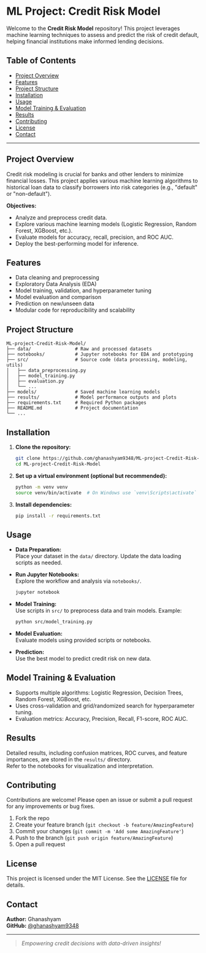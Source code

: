 # ML Project: Credit Risk Model

Welcome to the **Credit Risk Model** repository! This project leverages machine learning techniques to assess and predict the risk of credit default, helping financial institutions make informed lending decisions.

## Table of Contents

- [Project Overview](#project-overview)
- [Features](#features)
- [Project Structure](#project-structure)
- [Installation](#installation)
- [Usage](#usage)
- [Model Training & Evaluation](#model-training--evaluation)
- [Results](#results)
- [Contributing](#contributing)
- [License](#license)
- [Contact](#contact)

---

## Project Overview

Credit risk modeling is crucial for banks and other lenders to minimize financial losses. This project applies various machine learning algorithms to historical loan data to classify borrowers into risk categories (e.g., "default" or "non-default").

**Objectives:**
- Analyze and preprocess credit data.
- Explore various machine learning models (Logistic Regression, Random Forest, XGBoost, etc.).
- Evaluate models for accuracy, recall, precision, and ROC AUC.
- Deploy the best-performing model for inference.

## Features

- Data cleaning and preprocessing
- Exploratory Data Analysis (EDA)
- Model training, validation, and hyperparameter tuning
- Model evaluation and comparison
- Prediction on new/unseen data
- Modular code for reproducibility and scalability

## Project Structure

```
ML-project-Credit-Risk-Model/
├── data/                # Raw and processed datasets
├── notebooks/           # Jupyter notebooks for EDA and prototyping
├── src/                 # Source code (data processing, modeling, utils)
│   ├── data_preprocessing.py
│   ├── model_training.py
│   ├── evaluation.py
│   └── ...
├── models/              # Saved machine learning models
├── results/             # Model performance outputs and plots
├── requirements.txt     # Required Python packages
├── README.md            # Project documentation
└── ...
```

## Installation

1. **Clone the repository:**
   ```bash
   git clone https://github.com/ghanashyam9348/ML-project-Credit-Risk-Model.git
   cd ML-project-Credit-Risk-Model
   ```

2. **Set up a virtual environment (optional but recommended):**
   ```bash
   python -m venv venv
   source venv/bin/activate  # On Windows use `venv\Scripts\activate`
   ```

3. **Install dependencies:**
   ```bash
   pip install -r requirements.txt
   ```

## Usage

- **Data Preparation:**  
  Place your dataset in the `data/` directory. Update the data loading scripts as needed.

- **Run Jupyter Notebooks:**  
  Explore the workflow and analysis via `notebooks/`.  
  ```bash
  jupyter notebook
  ```

- **Model Training:**  
  Use scripts in `src/` to preprocess data and train models. Example:
  ```bash
  python src/model_training.py
  ```

- **Model Evaluation:**  
  Evaluate models using provided scripts or notebooks.

- **Prediction:**  
  Use the best model to predict credit risk on new data.

## Model Training & Evaluation

- Supports multiple algorithms: Logistic Regression, Decision Trees, Random Forest, XGBoost, etc.
- Uses cross-validation and grid/randomized search for hyperparameter tuning.
- Evaluation metrics: Accuracy, Precision, Recall, F1-score, ROC AUC.

## Results

Detailed results, including confusion matrices, ROC curves, and feature importances, are stored in the `results/` directory.  
Refer to the notebooks for visualization and interpretation.

## Contributing

Contributions are welcome! Please open an issue or submit a pull request for any improvements or bug fixes.

1. Fork the repo
2. Create your feature branch (`git checkout -b feature/AmazingFeature`)
3. Commit your changes (`git commit -m 'Add some AmazingFeature'`)
4. Push to the branch (`git push origin feature/AmazingFeature`)
5. Open a pull request

## License

This project is licensed under the MIT License. See the [LICENSE](LICENSE) file for details.

## Contact

**Author:** Ghanashyam  
**GitHub:** [@ghanashyam9348](https://github.com/ghanashyam9348)

---

> *Empowering credit decisions with data-driven insights!*
